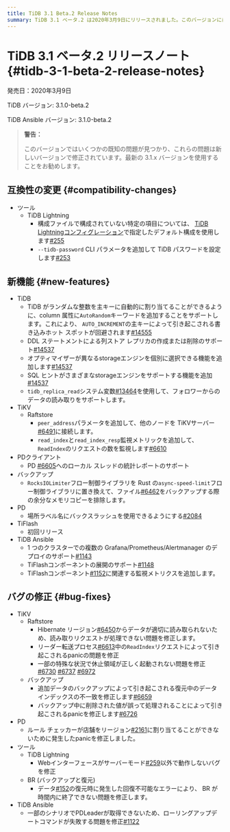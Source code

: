 ```yaml
---
title: TiDB 3.1 Beta.2 Release Notes
summary: TiDB 3.1 ベータ.2 は2020年3月9日にリリースされました。このバージョンには、いくつかの既知の問題がありますが、新機能やバグの修正も含まれています。新機能には、TiDBの自動割り当て、DDLステートメントのサポート、オプティマイザーの機能追加などがあります。また、バグの修正も行われており、TiKVやPDなどのさまざまなコンポーネントに修正が加えられています。
---
```


# TiDB 3.1 ベータ.2 リリースノート {#tidb-3-1-beta-2-release-notes}

発売日：2020年3月9日

TiDB バージョン: 3.1.0-beta.2

TiDB Ansible バージョン: 3.1.0-beta.2

> **警告：**
>
> このバージョンではいくつかの既知の問題が見つかり、これらの問題は新しいバージョンで修正されています。最新の 3.1.x バージョンを使用することをお勧めします。

## 互換性の変更 {#compatibility-changes}

-   ツール
    -   TiDB Lightning
        -   構成ファイルで構成されていない特定の項目については、 [TiDB Lightningコンフィグレーション](/tidb-lightning/tidb-lightning-configuration.md)で指定したデフォルト構成を使用します[#255](https://github.com/pingcap/tidb-lightning/pull/255)
        -   `--tidb-password` CLI パラメータを追加して TiDB パスワードを設定します[#253](https://github.com/pingcap/tidb-lightning/pull/253)

## 新機能 {#new-features}

-   TiDB
    -   TiDB がランダムな整数を主キーに自動的に割り当てることができるように、column 属性に`AutoRandom`キーワードを追加することをサポートします。これにより、 `AUTO_INCREMENT`の主キーによって引き起こされる書き込みホット スポットが回避されます[#14555](https://github.com/pingcap/tidb/pull/14555)
    -   DDL ステートメントによる列ストア レプリカの作成または削除のサポート[#14537](https://github.com/pingcap/tidb/pull/14537)
    -   オプティマイザーが異なるstorageエンジンを個別に選択できる機能を追加します[#14537](https://github.com/pingcap/tidb/pull/14537)
    -   SQL ヒントがさまざまなstorageエンジンをサポートする機能を追加[#14537](https://github.com/pingcap/tidb/pull/14537)
    -   `tidb_replica_read`システム変数[#13464](https://github.com/pingcap/tidb/pull/13464)を使用して、フォロワーからのデータの読み取りをサポートします。
-   TiKV
    -   Raftstore
        -   `peer_address`パラメータを追加して、他のノードを TiKVサーバー[#6491](https://github.com/tikv/tikv/pull/6491)に接続します。
        -   `read_index`と`read_index_resp`監視メトリックを追加して、 `ReadIndex`のリクエストの数を監視します[#6610](https://github.com/tikv/tikv/pull/6610)
-   PDクライアント
    -   PD [#6605](https://github.com/tikv/tikv/pull/6605)へのローカル スレッドの統計レポートのサポート
-   バックアップ
    -   `RocksIOLimiter`フロー制御ライブラリを Rust の`async-speed-limit`フロー制御ライブラリに置き換えて、ファイル[#6462](https://github.com/tikv/tikv/pull/6462)をバックアップする際の余分なメモリコピーを排除します。
-   PD
    -   場所ラベル名にバックスラッシュを使用できるようにする[#2084](https://github.com/pingcap/pd/pull/2084)
-   TiFlash
    -   初回リリース
-   TiDB Ansible
    -   1 つのクラスターでの複数の Grafana/Prometheus/Alertmanager のデプロイのサポート[#1143](https://github.com/pingcap/tidb-ansible/pull/1143)
    -   TiFlashコンポーネントの展開のサポート[#1148](https://github.com/pingcap/tidb-ansible/pull/1148)
    -   TiFlashコンポーネント[#1152](https://github.com/pingcap/tidb-ansible/pull/1152)に関連する監視メトリクスを追加します。

## バグの修正 {#bug-fixes}

-   TiKV
    -   Raftstore
        -   Hibernate リージョン[#6450](https://github.com/tikv/tikv/pull/6450)からデータが適切に読み取られないため、読み取りリクエストが処理できない問題を修正します。
        -   リーダー転送プロセス[#6613](https://github.com/tikv/tikv/pull/6613)中の`ReadIndex`リクエストによって引き起こされるpanicの問題を修正
        -   一部の特殊な状況で休止領域が正しく起動されない問題を修正[#6730](https://github.com/tikv/tikv/pull/6730) [#6737](https://github.com/tikv/tikv/pull/6737) [#6972](https://github.com/tikv/tikv/pull/6972)
    -   バックアップ
        -   追加データのバックアップによって引き起こされる復元中のデータ インデックスの不一致を修正します[#6659](https://github.com/tikv/tikv/pull/6659)
        -   バックアップ中に削除された値が誤って処理されることによって引き起こされるpanicを修正します[#6726](https://github.com/tikv/tikv/pull/6726)
-   PD
    -   ルール チェッカーが店舗をリージョン[#2161](https://github.com/pingcap/pd/pull/2161)に割り当てることができないために発生したpanicを修正しました。
-   ツール
    -   TiDB Lightning
        -   Webインターフェースがサーバーモード[#259](https://github.com/pingcap/tidb-lightning/pull/259)以外で動作しないバグを修正
    -   BR (バックアップと復元)
        -   データ[#152](https://github.com/pingcap/br/pull/152)の復元時に発生した回復不可能なエラーにより、 BR が時間内に終了できない問題を修正します。
-   TiDB Ansible
    -   一部のシナリオでPDLeaderが取得できないため、ローリングアップデートコマンドが失敗する問題を修正[#1122](https://github.com/pingcap/tidb-ansible/pull/1122)

